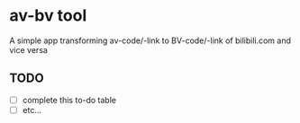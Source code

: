 # av-bv tool
A simple app transforming av-code/-link to BV-code/-link of bilibili.com and vice versa

## TODO
- [ ] complete this to-do table
- [ ] etc...
